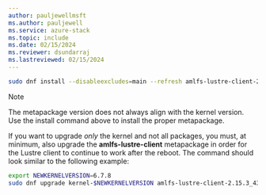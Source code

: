 ```yaml
---
author: pauljewellmsft
ms.author: pauljewell
ms.service: azure-stack
ms.topic: include
ms.date: 02/15/2024
ms.reviewer: dsundarraj
ms.lastreviewed: 02/15/2024
---
```


```bash
sudo dnf install --disableexcludes=main --refresh amlfs-lustre-client-2.15.3_43_gd7e07df-$(uname -r | sed -e "s/\.$(uname -p)$//" | sed -re 's/[-_]/\./g')-1
```

> [!NOTE]
> The metapackage version does not always align with the kernel version. Use the install command above to install the proper metapackage.

If you want to upgrade *only* the kernel and not all packages, you must, at minimum, also upgrade the **amlfs-lustre-client** metapackage in order for the Lustre client to continue to work after the reboot. The command should look similar to the following example:

```bash
export NEWKERNELVERSION=6.7.8
sudo dnf upgrade kernel-$NEWKERNELVERSION amlfs-lustre-client-2.15.3_43_gd7e07df-$(echo $NEWKERNELVERSION | sed -e "s/\.$(uname -p)$//" | sed -re 's/[-_]/\./g')-1
```
